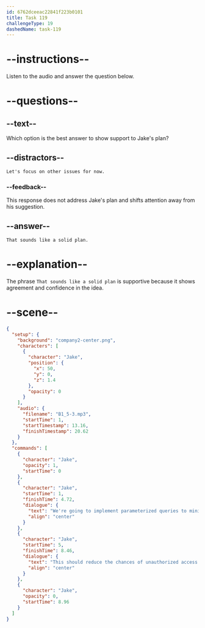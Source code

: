 ```yaml
---
id: 6762dceeac22841f223b0101
title: Task 119
challengeType: 19
dashedName: task-119
---
```

<!-- (audio) Jake: We're going to implement parameterized queries to minimize the risk. This should reduce the chances of unauthorized access to our data. -->
<!-- SPEAKING -->

# --instructions--

Listen to the audio and answer the question below.

# --questions--

## --text--

Which option is the best answer to show support to Jake's plan?

## --distractors--

`Let's focus on other issues for now.`

### --feedback--

This response does not address Jake's plan and shifts attention away from his suggestion.

## --answer--

`That sounds like a solid plan.`

# --explanation--

The phrase `That sounds like a solid plan` is supportive because it shows agreement and confidence in the idea.

# --scene--

```json
{
  "setup": {
    "background": "company2-center.png",
    "characters": [
      {
        "character": "Jake",
        "position": {
          "x": 50,
          "y": 0,
          "z": 1.4
        },
        "opacity": 0
      }
    ],
    "audio": {
      "filename": "B1_5-3.mp3",
      "startTime": 1,
      "startTimestamp": 13.16,
      "finishTimestamp": 20.62
    }
  },
  "commands": [
    {
      "character": "Jake",
      "opacity": 1,
      "startTime": 0
    },
    {
      "character": "Jake",
      "startTime": 1,
      "finishTime": 4.72,
      "dialogue": {
        "text": "We're going to implement parameterized queries to minimize the risk.",
        "align": "center"
      }
    },
    {
      "character": "Jake",
      "startTime": 5,
      "finishTime": 8.46,
      "dialogue": {
        "text": "This should reduce the chances of unauthorized access to our data.",
        "align": "center"
      }
    },
    {
      "character": "Jake",
      "opacity": 0,
      "startTime": 8.96
    }
  ]
}
```

